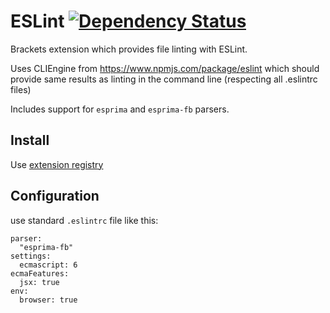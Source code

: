 # ESLint [![Dependency Status](https://gemnasium.com/zaggino/brackets-eslint.svg)](https://gemnasium.com/zaggino/brackets-eslint)

Brackets extension which provides file linting with ESLint.

Uses CLIEngine from https://www.npmjs.com/package/eslint
which should provide same results as linting in the command line (respecting all .eslintrc files)

Includes support for `esprima` and `esprima-fb` parsers.

## Install

Use [extension registry](https://brackets-registry.aboutweb.com/)

## Configuration

use standard `.eslintrc` file like this:

```
parser:
  "esprima-fb"
settings:
  ecmascript: 6
ecmaFeatures:
  jsx: true
env:
  browser: true
```
